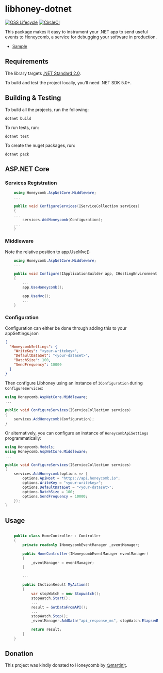 # libhoney-dotnet

[![OSS Lifecycle](https://img.shields.io/osslifecycle/honeycombio/libhoney-dotnet?color=success)](https://github.com/honeycombio/home/blob/main/honeycomb-oss-lifecycle-and-practices.md)
[![CircleCI](https://circleci.com/gh/honeycombio/libhoney-dotnet.svg?style=shield)](https://circleci.com/gh/honeycombio/libhoney-dotnet)

This package makes it easy to instrument your .NET app to send useful events to Honeycomb, a service for debugging your software in production.

- [Sample](/examples/Sample/)

## Requirements

The library targets [.NET Standard 2.0](https://dotnet.microsoft.com/platform/dotnet-standard).

To build and test the project locally, you'll need .NET SDK 5.0+.

## Building & Testing

To build all the projects, run the following:

`dotnet build`

To run tests, run:

`dotnet test`

To create the nuget packages, run:

`dotnet pack`

## ASP.NET Core

### Services Registration
```csharp
    using Honeycomb.AspNetCore.Middleware;
    ...

    public void ConfigureServices(IServiceCollection services)
    {
    ...
        services.AddHoneycomb(Configuration);
    ...
    }
```

### Middleware

Note the relative position to app.UseMvc()

```csharp
    using Honeycomb.AspNetCore.Middleware;
    ...

    public void Configure(IApplicationBuilder app, IHostingEnvironment env)
    {
        ...
        app.UseHoneycomb();

        app.UseMvc();
        ...
    }
```

### Configuration

Configuration can either be done through adding this to your appSettings.json

```json
{
  "HoneycombSettings": {
    "WriteKey": "<your-writekey>",
    "DefaultDataSet": "<your-dataset>",
    "BatchSize": 100,
    "SendFrequency": 10000
  }
}
```

Then configure Libhoney using an instance of `IConfiguration` during `ConfigureServices`:

```csharp
using Honeycomb.AspNetCore.Middleware;
...

public void ConfigureServices(IServiceCollection services)
{
    services.AddHoneycomb(Configuration);
}
```

Or alternatively, you can configure an instance of `HoneycombApiSettings` programmatically:

```csharp
using Honeycomb.Models;
using Honeycomb.AspNetCore.Middleware;
...

public void ConfigureServices(IServiceCollection services)
{
    services.AddHoneycomb(options => {
        options.ApiHost = "https://api.honeycomb.io";
        options.WriteKey = "<your-writekey>";
        options.DefaultDataSet = "<your-dataset>";
        options.BatchSize = 100;
        options.SendFrequency = 10000;
    });
}
```

## Usage

```csharp

    public class HomeController : Controller
    {
        private readonly IHoneycombEventManager _eventManager;

        public HomeController(IHoneycombEventManager eventManager)
        {
            _eventManager = eventManager;
        }

        ...

        public IActionResult MyAction()
        {
            var stopWatch = new Stopwatch();
            stopWatch.Start();
            ...
            result = GetDataFromAPI();
            ...
            stopWatch.Stop();
            _eventManager.AddData("api_response_ms", stopWatch.ElapsedMilliseconds);

            return result;
        }
    }
```

## Donation

This project was kindly donated to Honeycomb by [@martinjt](https://github.com/martinjt).
